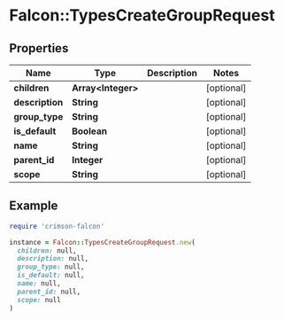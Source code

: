 # Falcon::TypesCreateGroupRequest

## Properties

| Name | Type | Description | Notes |
| ---- | ---- | ----------- | ----- |
| **children** | **Array&lt;Integer&gt;** |  | [optional] |
| **description** | **String** |  | [optional] |
| **group_type** | **String** |  | [optional] |
| **is_default** | **Boolean** |  | [optional] |
| **name** | **String** |  | [optional] |
| **parent_id** | **Integer** |  | [optional] |
| **scope** | **String** |  | [optional] |

## Example

```ruby
require 'crimson-falcon'

instance = Falcon::TypesCreateGroupRequest.new(
  children: null,
  description: null,
  group_type: null,
  is_default: null,
  name: null,
  parent_id: null,
  scope: null
)
```

